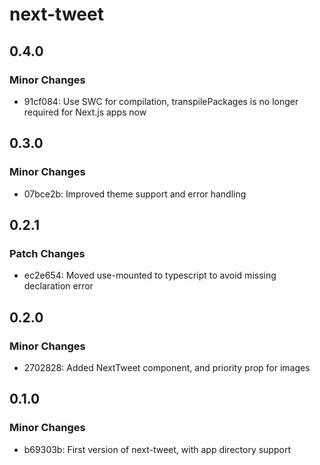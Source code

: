# next-tweet

## 0.4.0

### Minor Changes

- 91cf084: Use SWC for compilation, transpilePackages is no longer required for Next.js apps now

## 0.3.0

### Minor Changes

- 07bce2b: Improved theme support and error handling

## 0.2.1

### Patch Changes

- ec2e654: Moved use-mounted to typescript to avoid missing declaration error

## 0.2.0

### Minor Changes

- 2702828: Added NextTweet component, and priority prop for images

## 0.1.0

### Minor Changes

- b69303b: First version of next-tweet, with app directory support
